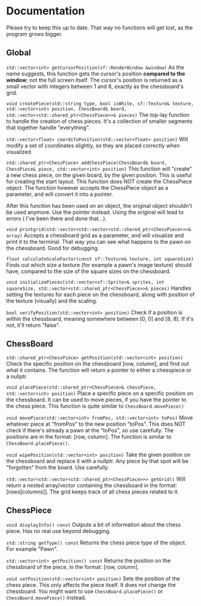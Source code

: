 # Documentation
Please try to keep this up to date. That way no functions will get lost, as the program grows bigger.
``` ```
## Global

```std::vector<int> getCursorPosition(sf::RenderWindow &window)```
As the name suggests, this function gets the cursor's position **compared to the window**; not the full screen itself.
The cursor's position is returned as a small vector with integers between 1 and 8, exactly as the chessboard's grid.

```void createPiece(std::string type, bool isWhite, sf::Texture& texture, std::vector<int> position, ChessBoard& board, std::vector<std::shared_ptr<ChessPiece>>& pieces)```
The top-lay function to handle the creation of chess pieces. It's a collection of smaller segments that together handle "everything".

```std::vector<float> coordsToPosition(std::vector<float> position)```
Will modify a set of coordinates slightly, so they are placed correctly when visualized.

```std::shared_ptr<ChessPiece> addChessPiece(ChessBoard& board, ChessPiece& piece, std::vector<int> position)```
This function will "create" a new chess piece, on the given board, by the given position. This is useful for creating the start layout.
This function does NOT create the ChessPiece object. The function however accepts the ChessPiece object as a parameter, and will convert it into a pointer.

After this function has been used on an object, the original object shouldn't be used anymore. Use the pointer instead. Using the original will lead to errors ( I've been there and done that...).

```void printgrid(std::vector<std::vector<std::shared_ptr<ChessPiece>>>& array)```
Accepts a chessboard grid as a parameter, and will visualize and print it to the terminal. That way you can see what happens to the pawn on the chessboard. Good for debugging.

```float calculateScaleFactor(const sf::Texture& texture, int squareSize)```
Finds out which size a texture (for example a pawn's image texture) should have, compared to the size of the square sizes on the chessboard.

```void initializePieces(std::vector<sf::Sprite>& sprites, int squareSize, std::vector<std::shared_ptr<ChessPiece>>& pieces)```
Handles setting the textures for each piece on the chessboard, along with position of the texture (visually) and the scaling.

```bool verifyPosition(std::vector<int> position)```
Check if a position is within the chessboard, meaning somewhere between [0, 0] and [8, 8]. If it's not, it'll return "false".

## ChessBoard
```std::shared_ptr<ChessPiece> getPosition(std::vector<int> position)```
Check the specific position on the chessboard [row, column], and find out what it contains. The function will return a pointer to either a chesspiece or a nullptr.

```void placePiece(std::shared_ptr<ChessPiece>& chessPiece, std::vector<int> position)```
Place a specific piece on a specific position on the chessboard. It can be used to move pieces, if you have the pointer to the chess piece. This function is quite similar to `ChessBoard.movePiece()`

```void movePiece(std::vector<int> fromPos, std::vector<int> toPos)```
Move whatever piece at "fromPos" to the new position "toPos". This does NOT check if there's already a pawn at the "toPos", so use carefully. The positions are in the format: [row, column].
The function is similar to `ChessBoard.placePiece()`.

```void wipePosition(std::vector<int> position)```
Take the given position on the chessboard and replace it with a nullptr. Any piece by that spot will be "forgotten" from the board. Use carefully.

```std::vector<std::vector<std::shared_ptr<ChessPiece>>> getGrid()```
Will return a nested array/vector containing the chessboard in the format: [rows[columns]]. The grid keeps track of all chess pieces related to it.

## ChessPiece
```void displayInfo() const```
Outputs a bit of information about the chess piece. Has no real use beyond debugging.

```std::string getType() const```
Returns the chess piece type of the object. For example "Pawn".

```std::vector<int> getPosition() const```
Returns the position on the chessboard of the piece, in the format: [row, column].

```void setPosition(std::vector<int> position)```
Sets the position of the chess piece. This only affects the piece itself.
It does not change the chessboard. You might want to use `ChessBoard.placePiece()` or `ChessBoard.movePiece()` instead.
